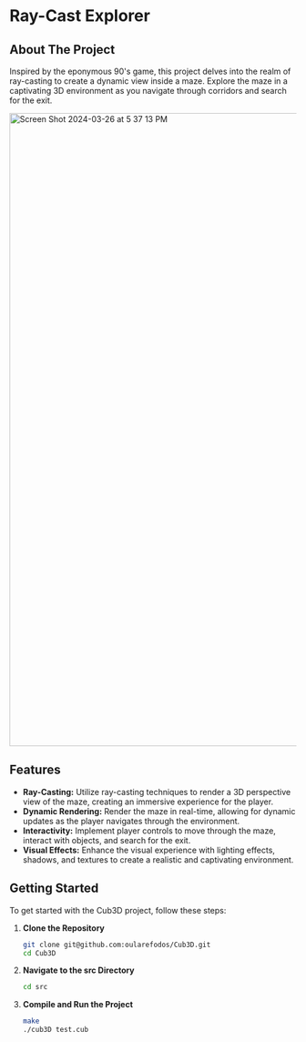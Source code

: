 # Ray-Cast Explorer

## About The Project
Inspired by the eponymous 90's game, this project delves into the realm of ray-casting to create a dynamic view inside a maze. Explore the maze in a captivating 3D environment as you navigate through corridors and search for the exit.

<img width="1112" alt="Screen Shot 2024-03-26 at 5 37 13 PM" src="https://github.com/oularefodos/Cub3D/assets/83018207/ea57e8c9-5975-4140-bf55-037293e0d204">

## Features
- **Ray-Casting:** Utilize ray-casting techniques to render a 3D perspective view of the maze, creating an immersive experience for the player.
- **Dynamic Rendering:** Render the maze in real-time, allowing for dynamic updates as the player navigates through the environment.
- **Interactivity:** Implement player controls to move through the maze, interact with objects, and search for the exit.
- **Visual Effects:** Enhance the visual experience with lighting effects, shadows, and textures to create a realistic and captivating environment.

## Getting Started
To get started with the Cub3D project, follow these steps:

1. **Clone the Repository**
   ```sh
   git clone git@github.com:oularefodos/Cub3D.git
   cd Cub3D
2. **Navigate to the src Directory**
   ```sh
   cd src
3. **Compile and Run the Project**
   ```sh
   make
   ./cub3D test.cub
